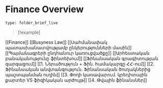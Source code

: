 # Finance Overview
 
```ccard
type: folder_brief_live
```

> [!example] 
>  

[[Finance]]
	[[Busyness Law]]
		[[Սահմանափակ պատասխանատվությամբ ընկերությունների մասին]]
		[[Պայմանագրերի ընդհանուր կառուցվածքը]]
		[[Արհեստական բանականությունը ֆինտեխում]]
	[[Ֆինանսական գրագիտության զարգացում]]
		[[1․ Ներածություն + Ֆին․ համակարգը ՀՀ-ում]]
		[[2․ Ֆինանսական անվտանգություն․ Ֆինանսական ծուղակներից պաշտպանման ուղին]]
		[[3․ Փողի կառավարում․ կրեդիտային քարտեր VS ֆիզիկական արժույթ]]
		[[4․ Թվային ֆինանսներ]]
		
